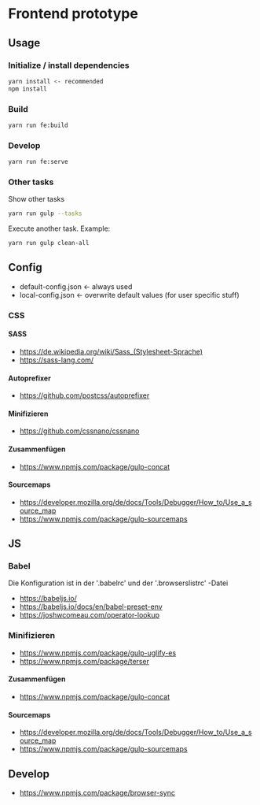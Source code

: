# Frontend prototype

## Usage

### Initialize / install dependencies

```bash
yarn install <- recommended
npm install
```

### Build

```bash
yarn run fe:build
```

### Develop

```bash
yarn run fe:serve
```

### Other tasks

Show other tasks

```bash
yarn run gulp --tasks
```

Execute another task. Example:

```bash
yarn run gulp clean-all
```
## Config
- default-config.json <- always used
- local-config.json <- overwrite default values (for user specific stuff)

### CSS

#### SASS

- https://de.wikipedia.org/wiki/Sass_(Stylesheet-Sprache)
- https://sass-lang.com/

#### Autoprefixer

- https://github.com/postcss/autoprefixer

#### Minifizieren

- https://github.com/cssnano/cssnano

#### Zusammenfügen

- https://www.npmjs.com/package/gulp-concat

#### Sourcemaps

- https://developer.mozilla.org/de/docs/Tools/Debugger/How_to/Use_a_source_map
- https://www.npmjs.com/package/gulp-sourcemaps

## JS

### Babel

Die Konfiguration ist in der '.babelrc' und der '.browserslistrc' -Datei

- https://babeljs.io/
- https://babeljs.io/docs/en/babel-preset-env
- https://joshwcomeau.com/operator-lookup

### Minifizieren

- https://www.npmjs.com/package/gulp-uglify-es
- https://www.npmjs.com/package/terser

#### Zusammenfügen

- https://www.npmjs.com/package/gulp-concat

#### Sourcemaps

- https://developer.mozilla.org/de/docs/Tools/Debugger/How_to/Use_a_source_map
- https://www.npmjs.com/package/gulp-sourcemaps

## Develop

- https://www.npmjs.com/package/browser-sync
